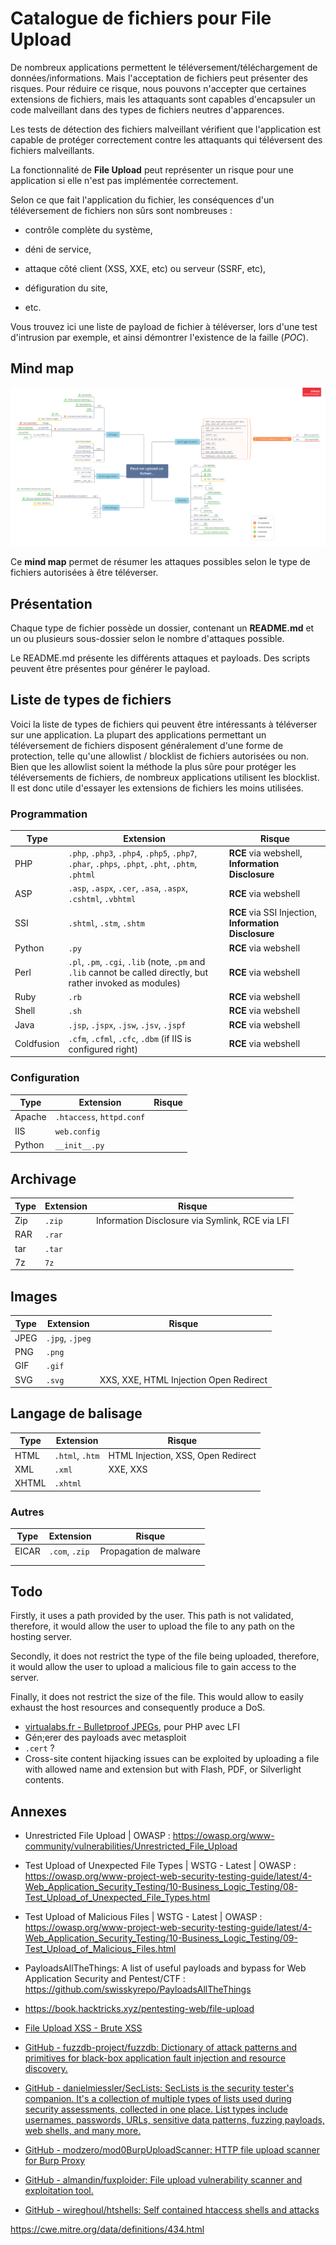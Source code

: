 # Catalogue de fichiers pour File Upload

De nombreux applications permettent le téléversement/téléchargement de données/informations. Mais l'acceptation de fichiers peut présenter des risques. Pour réduire ce risque, nous pouvons n'accepter que certaines extensions de fichiers, mais les attaquants sont capables d'encapsuler un code malveillant dans des types de fichiers neutres d'apparences.

Les tests de détection des fichiers malveillant vérifient que l'application est capable de protéger correctement contre les attaquants qui téléversent des fichiers malveillants.

La fonctionnalité de **File Upload** peut représenter un risque pour une application si elle n'est pas implémentée correctement. 

Selon ce que fait l'application du fichier, les conséquences d'un téléversement de fichiers non sûrs sont nombreuses :

- contrôle complète du système,

- déni de service,

- attaque côté client (XSS, XXE, etc) ou serveur (SSRF, etc),

- défiguration du site,

- etc.

Vous trouvez ici une liste de payload de fichier à téléverser, lors d'une test d'intrusion par exemple, et ainsi démontrer l'existence de la faille (*POC*).

## Mind map

![](map.png)

Ce **mind map** permet de résumer les attaques possibles selon le type de fichiers autorisées à être téléverser.

## Présentation

Chaque type de fichier possède un dossier, contenant un **README.md** et un ou plusieurs sous-dossier selon le nombre d'attaques possible.

Le README.md présente les différents attaques et payloads. Des scripts peuvent être présentes pour générer le payload.

## Liste de types de fichiers

Voici la liste de types de fichiers qui peuvent être intéressants à téléverser sur une application. La plupart des applications permettant un téléversement de fichiers disposent généralement d'une forme de protection, telle qu'une allowlist / blocklist de fichiers autorisées ou non. Bien que les allowlist soient la méthode la plus sûre pour protéger les téléversements de fichiers, de nombreux applications utilisent les blocklist. Il est donc utile d'essayer les extensions de fichiers les moins utilisées.

### Programmation

| Type       | Extension                                                                                                      | Risque                                                |
| ---------- | -------------------------------------------------------------------------------------------------------------- | ----------------------------------------------------- |
| PHP        | `.php`, `.php3`, `.php4`, `.php5`, `.php7`, `.phar`, `.phps`, `.phpt`, `.pht`, `.phtm`, `.phtml`               | **RCE** via webshell, **Information Disclosure**      |
| ASP        | `.asp`, `.aspx`, `.cer`, `.asa`, `.aspx`, `.cshtml`, `.vbhtml`                                                 | **RCE** via webshell                                  |
| SSI        | `.shtml`, `.stm`, `.shtm`                                                                                      | **RCE** via SSI Injection, **Information Disclosure** |
| Python     | `.py`                                                                                                          | **RCE** via webshell                                  |
| Perl       | `.pl`, `.pm`, `.cgi`, `.lib` (note, `.pm` and `.lib` cannot be called directly, but rather invoked as modules) | **RCE** via webshell                                  |
| Ruby       | `.rb`                                                                                                          | **RCE** via webshell                                  |
| Shell      | `.sh`                                                                                                          | **RCE** via webshell                                  |
| Java       | `.jsp`, `.jspx`, `.jsw`, `.jsv`, `.jspf`                                                                       | **RCE** via webshell                                  |
| Coldfusion | `.cfm`, `.cfml`, `.cfc`, `.dbm` (if IIS is configured right)                                                   | **RCE** via webshell                                  |

### Configuration

| Type   | Extension                 | Risque |
| ------ | ------------------------- | ------ |
| Apache | `.htaccess`, `httpd.conf` |        |
| IIS    | `web.config`              |        |
| Python | `__init__.py`             |        |

## Archivage

| Type | Extension | Risque                                          |
| ---- | --------- | ----------------------------------------------- |
| Zip  | `.zip`    | Information Disclosure via Symlink, RCE via LFI |
| RAR  | `.rar`    |                                                 |
| tar  | `.tar`    |                                                 |
| 7z   | `7z`      |                                                 |

## Images

| Type | Extension       | Risque                                 |
| ---- | --------------- | -------------------------------------- |
| JPEG | `.jpg`, `.jpeg` |                                        |
| PNG  | `.png`          |                                        |
| GIF  | `.gif`          |                                        |
| SVG  | `.svg`          | XXS, XXE, HTML Injection Open Redirect |

## Langage de balisage

| Type  | Extension       | Risque                             |
| ----- | --------------- | ---------------------------------- |
| HTML  | `.html`, `.htm` | HTML Injection, XSS, Open Redirect |
| XML   | `.xml`          | XXE, XXS                           |
| XHTML | `.xhtml`        |                                    |

### Autres

| Type  | Extension      | Risque                 |
| ----- | -------------- | ---------------------- |
| EICAR | `.com`, `.zip` | Propagation de malware |
|       |                |                        |
|       |                |                        |

## Todo

Firstly, it uses a path provided by the user. This path is not 
validated, therefore, it would allow the user to upload the file to any 
path on the hosting server.

Secondly, it does not restrict the type of the file being uploaded, 
therefore, it would allow the user to upload a malicious file to gain 
access to the server.

Finally, it does not restrict the size of the file. This would allow 
to easily exhaust the host resources and consequently produce a DoS.

- [virtualabs.fr - Bulletproof JPEGs](https://virtualabs.fr/Nasty-bulletproof-Jpegs-l.html), pour PHP avec LFI
- Gén;erer des payloads avec metasploit
- `.cert` ?
- Cross-site content hijacking issues can be exploited by uploading a
  file with allowed name and extension but with Flash, PDF, or
  Silverlight contents.

## Annexes

- Unrestricted File Upload | OWASP : https://owasp.org/www-community/vulnerabilities/Unrestricted_File_Upload

- Test Upload of Unexpected File Types | WSTG - Latest | OWASP : https://owasp.org/www-project-web-security-testing-guide/latest/4-Web_Application_Security_Testing/10-Business_Logic_Testing/08-Test_Upload_of_Unexpected_File_Types.html

- Test Upload of Malicious Files | WSTG - Latest | OWASP : https://owasp.org/www-project-web-security-testing-guide/latest/4-Web_Application_Security_Testing/10-Business_Logic_Testing/09-Test_Upload_of_Malicious_Files.html

- PayloadsAllTheThings: A list of useful payloads and bypass for Web Application Security and Pentest/CTF : https://github.com/swisskyrepo/PayloadsAllTheThings

- https://book.hacktricks.xyz/pentesting-web/file-upload

- [File Upload XSS - Brute XSS](https://brutelogic.com.br/blog/file-upload-xss/)

- [GitHub - fuzzdb-project/fuzzdb: Dictionary of attack patterns and primitives for black-box application fault injection and resource discovery.](https://github.com/fuzzdb-project/fuzzdb)

- [GitHub - danielmiessler/SecLists: SecLists is the security tester&#39;s companion. It&#39;s a collection of multiple types of lists used during security assessments, collected in one place. List types include usernames, passwords, URLs, sensitive data patterns, fuzzing payloads, web shells, and many more.](https://github.com/danielmiessler/SecLists)

- [GitHub - modzero/mod0BurpUploadScanner: HTTP file upload scanner for Burp Proxy](https://github.com/modzero/mod0BurpUploadScanner)

- [GitHub - almandin/fuxploider: File upload vulnerability scanner and exploitation tool.](https://github.com/almandin/fuxploider)

- [GitHub - wireghoul/htshells: Self contained htaccess shells and attacks](https://github.com/wireghoul/htshells)

https://cwe.mitre.org/data/definitions/434.html
